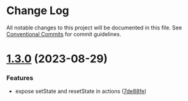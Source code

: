 # Change Log

All notable changes to this project will be documented in this file.
See [Conventional Commits](https://conventionalcommits.org) for commit guidelines.

# [1.3.0](https://github.com/vocoWone/reaux/compare/reaux-dom@1.2.1...reaux-dom@1.3.0) (2023-08-29)

### Features

- expose setState and resetState in actions ([7de88fe](https://github.com/vocoWone/reaux/commit/7de88feef108c27eeaf39c757140c13603a74699))
